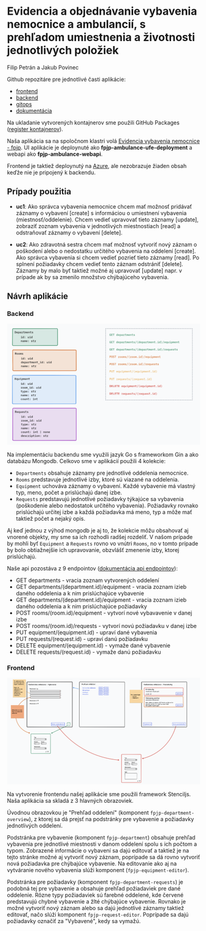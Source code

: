 # Evidencia a objednávanie vybavenia nemocnice a ambulancií, s prehľadom umiestnenia a životnosti jednotlivých položiek

Filip Petrán a Jakub Povinec

Github repozitáre pre jednotlivé časti aplikácie:
- [frontend](https://github.com/ns-super-team/fpjp-ambulance-ufe)
- [backend](https://github.com/ns-super-team/fpjp-ambulance-webapi)
- [gitops](https://github.com/ns-super-team/fpjp-ambulance-gitops)
- [dokumentácia](https://github.com/ns-super-team/fpjp-docs)

Na ukladanie vytvorených kontajnerov sme použili GitHub Packages ([register kontajnerov](https://github.com/orgs/ns-super-team/packages)).

Naša aplikácia sa na spoločnom klastri volá [Evidencia vybavenia nemocnice - fpjp](https://wac-24.westeurope.cloudapp.azure.com/ui/fpjp-department/). UI aplikácie je deploynuté ako **fpjp-ambulance-ufe-deployment** a webapi ako **fpjp-ambulance-webapi**. 

Frontend je taktiež deploynutý na [Azure](https://fpjp-ambulance.azurewebsites.net), ale nezobrazuje žiaden obsah keďže nie je pripojený k backendu.

## Prípady použitia
- **uc1**: Ako správca vybavenia nemocnice chcem mať možnosť pridávať záznamy o vybavení [create] s informáciou o umiestnení vybavenia (miestnosť/oddelenie). Chcem vedieť upravovať tieto záznamy [update], zobraziť zoznam vybavenia v jednotlivých miestnostiach [read] a odstraňovať záznamy o vybavení [delete].

- **uc2**: Ako zdravotná sestra chcem mať možnosť vytvoriť nový záznam o poškodení alebo o nedostatku určitého vybavenia na oddelení [create]. Ako správca vybavenia si chcem vedieť pozrieť tieto záznamy [read]. Po splnení požiadavky chcem vedieť tento záznam odstrániť [delete]. Záznamy by malo byť taktiež možné aj upravovať [update] napr. v prípade ak by sa zmenilo množstvo chýbajúceho vybavenia.

## Návrh aplikácie
### Backend
![návrh kolekcii a api](imgs/navrh_api.png)

Na implementáciu backendu sme využili jazyk Go s frameworkom Gin a ako databázu Mongodb. Celkovo sme v aplikácií použili 4 kolekcie:
- `Departments` obsahuje záznamy pre jednotlivé oddelenia nemocnice.
- `Rooms` predstavuje jednotlivé izby, ktoré sú viazané na oddelenia.
- `Equipment` uchováva záznamy o vybavení. Každé vybavenie má vlastný typ, meno, počet a prislúchajú danej izbe.
- `Requests` predstavujú jednotlivé požiadavky týkajúce sa vybavenia (poškodenie alebo nedostatok určitého vybavenia). Požiadavky rovnako prislúchajú určitej izbe a každá požiadavka má meno, typ a môže mať taktiež počet a nejaký opis.

Aj keď jednou z výhod mongodb je aj to, že kolekcie môžu obsahovať aj vnorené objekty, my sme sa ich rozhodli radšej rozdeliť. V našom prípade by mohli byť `Equipment` a `Requests` rovno vo vnútri `Rooms`, no v tomto prípade by bolo obtiažnejšie ich upravovanie, obzvlášť zmenenie izby, ktorej prislúchajú.

Naše api pozostáva z 9 endpointov ([dokumentácia api endpointov](https://ns-super-team.github.io/fpjp-docs/)):
- GET departments - vracia zoznam vytvorených oddelení
- GET departments/(department.id)/equipment - vracia zoznam izieb daného oddelenia a k nim prislúchajúce vybavenie
- GET departments/(department.id)/equipment - vracia zoznam izieb daného oddelenia a k nim prislúchajúce požiadavky
- POST rooms/(room.id)/equipment - vytvorí nové vybavavenie v danej izbe 
- POST rooms/(room.id)/requests - vytvorí novú požiadavku v danej izbe
- PUT equipment/(equipment.id) - upraví dané vybavenia
- PUT requests/(request.id) - upraví danú požiadavku
- DELETE equipment/(equipment.id) - vymaže dané vybavenie
- DELETE requests/(request.id) - vymaže danú požiadavku

### Frontend
![návrh ui](imgs/navrh_aplikacie.png)

Na vytvorenie frontendu našej aplikácie sme použili framework Stenciljs. Naša aplikácia sa skladá z 3 hlavných obrazoviek. 

Úvodnou obrazovkou je "Prehľad oddelení" (komponent `fpjp-department-overview`), z ktorej sa dá prejsť na podstránky pre vybavenie a požiadavky jednotlivých oddelení. 

Podstránka pre vybavenie (komponent `fpjp-department`) obsahuje prehľad vybavenia pre jednotlivé miestnosti v danom oddelení spolu s ich počtom a typom. Zobrazené informácie o vybavení sa dajú editovať a taktiež je na tejto stránke možné aj vytvoriť nový záznam, poprípade sa dá rovno vytvoriť nová požiadavka pre chýbajúce vybavenie. Na editovanie ako aj na vytváranie nového vybavenia slúži komponent (`fpjp-equipment-editor`).

Podstránka pre požiadavky (komponent `fpjp-department-requests`) je podobná tej pre vybavenie a obsahuje prehľad požiadaviek pre dané oddelenie. Rôzne typy požiadaviek sú farebné oddelené, kde červené predstavujú chybné vybavenie a žlté chýbajúce vybavenie. Rovnako je možné vytvoriť nový záznam alebo sa dajú jednotlivé záznamy taktiež editovať, načo slúži komponent `fpjp-request-editor`. Poprípade sa dajú požiadavky označiť za "Vybavené", kedy sa vymažú.
